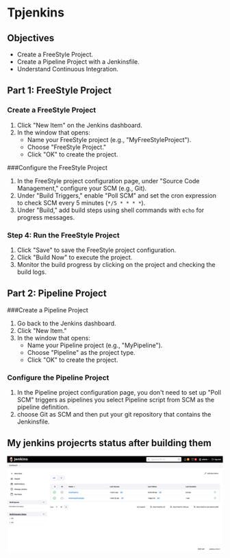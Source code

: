# Tpjenkins

## Objectives

- Create a FreeStyle Project.
- Create a Pipeline Project with a Jenkinsfile.
- Understand Continuous Integration.

## Part 1: FreeStyle Project

### Create a FreeStyle Project

1. Click "New Item" on the Jenkins dashboard.
2. In the window that opens:
   - Name your FreeStyle project (e.g., "MyFreeStyleProject").
   - Choose "FreeStyle Project."
   - Click "OK" to create the project.

###Configure the FreeStyle Project

1. In the FreeStyle project configuration page, under "Source Code Management," configure your SCM (e.g., Git).
2. Under "Build Triggers," enable "Poll SCM" and set the cron expression to check SCM every 5 minutes (`*/5 * * * *`).
3. Under "Build," add build steps using shell commands with `echo` for progress messages.

### Step 4: Run the FreeStyle Project

1. Click "Save" to save the FreeStyle project configuration.
2. Click "Build Now" to execute the project.
3. Monitor the build progress by clicking on the project and checking the build logs.

## Part 2: Pipeline Project

###Create a Pipeline Project

1. Go back to the Jenkins dashboard.
2. Click "New Item."
3. In the window that opens:
   - Name your Pipeline project (e.g., "MyPipeline").
   - Choose "Pipeline" as the project type.
   - Click "OK" to create the project.

### Configure the Pipeline Project

1. In the Pipeline project configuration page, you don't need to set up "Poll SCM" triggers as pipelines you select Pipeline script from SCM as the pipeline definition.
2. choose Git as SCM and then put your git repository that contains the Jenkinsfile.

## My jenkins projecrts status after building them 
![Alt Text](./images/screenshot.png)

